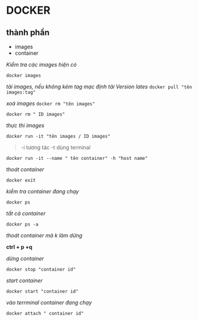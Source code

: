 # DOCKER
## thành phần
- images
- container

*Kiểm tra các images hiện có*

`docker images` 


*tải images, nếu không kèm tag mạc định tải Version lates*
`docker pull "tên images:tag"`  

*xoá images*
`docker rm "tên images"`

`docker rm " ID images"`

*thực thi images*

`docker run -it "tên images / ID images"`
> -i tương tác
> -t dùng terminal


`docker run -it --name " tên container" -h "host name"`

>
>
*thoát container*

`docker exit`


*kiểm tra container đang chạy*

`docker ps`


*tất cả container*

`docker ps -a`


*thoát container mà k làm dừng*

**ctrl + p +q**


*dừng container*

`docker stop "container id"`



*start container*

`docker start "container id"`



*vào terrminal container đang chạy*

`docker attach " container id"`
